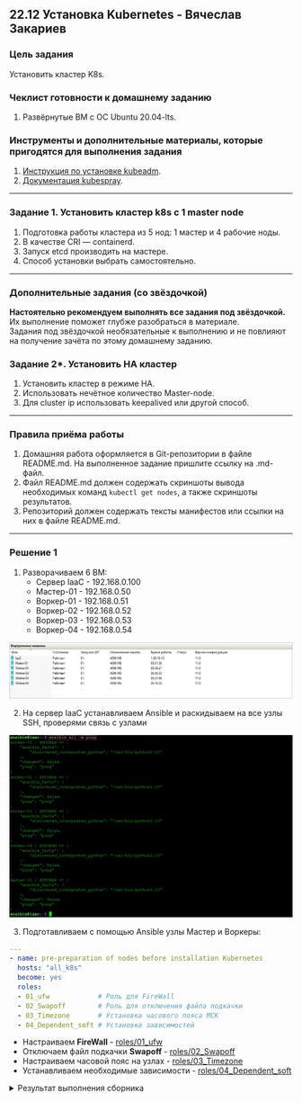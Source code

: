 ## 22.12 Установка Kubernetes - Вячеслав Закариев

### Цель задания

Установить кластер K8s.

### Чеклист готовности к домашнему заданию

1. Развёрнутые ВМ с ОС Ubuntu 20.04-lts.

### Инструменты и дополнительные материалы, которые пригодятся для выполнения задания

1. [Инструкция по установке kubeadm](https://kubernetes.io/docs/setup/production-environment/tools/kubeadm/create-cluster-kubeadm/).
2. [Документация kubespray](https://kubespray.io/).

---

### Задание 1. Установить кластер k8s с 1 master node

1. Подготовка работы кластера из 5 нод: 1 мастер и 4 рабочие ноды.
2. В качестве CRI — containerd.
3. Запуск etcd производить на мастере.
4. Способ установки выбрать самостоятельно.

---

### Дополнительные задания (со звёздочкой)

**Настоятельно рекомендуем выполнять все задания под звёздочкой.** Их выполнение поможет глубже разобраться в материале.   
Задания под звёздочкой необязательные к выполнению и не повлияют на получение зачёта по этому домашнему заданию. 

### Задание 2*. Установить HA кластер

1. Установить кластер в режиме HA.
2. Использовать нечётное количество Master-node.
3. Для cluster ip использовать keepalived или другой способ.

---

### Правила приёма работы

1. Домашняя работа оформляется в Git-репозитории в файле README.md. На выполненное задание пришлите ссылку на .md-файл.
2. Файл README.md должен содержать скриншоты вывода необходимых команд `kubectl get nodes`, а также скриншоты результатов.
3. Репозиторий должен содержать тексты манифестов или ссылки на них в файле README.md.

---

### Решение 1

1. Разворачиваем 6 ВМ:
   - Сервер IaaC - 192.168.0.100
   - Мастер-01 - 192.168.0.50
   - Воркер-01 - 192.168.0.51
   - Воркер-02 - 192.168.0.52
   - Воркер-03 - 192.168.0.53
   - Воркер-04 - 192.168.0.54

![hv](https://github.com/SlavaZakariev/netology-kuber/blob/f8173efd018be67b4410d0741375042d76f4c9e3/3.2/resources/kub_3-2_1.1.jpg)

2. На сервер IaaC устанавливаем Ansible и раскидываем на все узлы SSH, проверями связь с узлами

![ping](https://github.com/SlavaZakariev/netology-kuber/blob/f8173efd018be67b4410d0741375042d76f4c9e3/3.2/resources/kub_3-2_1.2.jpg)

3. Подготавливаем с помощью Ansible узлы Мастер и Воркеры:

```yaml
---
- name: pre-preparation of nodes before installation Kubernetes
  hosts: "all_k8s"
  become: yes
  roles:
  - 01_ufw            # Роль для FireWall
  - 02_Swapoff        # Роль для отключения файла подкачки
  - 03_Timezone       # Установка часового пояса МСК
  - 04_Dependent_soft # Установка зависимостей
```

- Настраиваем **FireWall** - [roles/01_ufw](https://github.com/SlavaZakariev/netology-kuber/blob/main/3.2/yaml/01_ufw/main.yaml)
- Отключаем файл подкачки **Swapoff** - [roles/02_Swapoff](https://github.com/SlavaZakariev/netology-kuber/blob/main/3.2/yaml/02_Swapoff/main.yml)
- Настраиваем часовой пояс на узлах - [roles/03_Timezone](https://github.com/SlavaZakariev/netology-kuber/blob/main/3.2/yaml/03_Timezone/main.yml)
- Устанавливаем необходимые зависимости - [roles/04_Dependent_soft](https://github.com/SlavaZakariev/netology-kuber/blob/main/3.2/yaml/04_Dependent_soft/tasks/main.yml)

<details>
<summary>Результат выполнения сборника</summary>

```yaml
ansible@iaac:/opt/ansible/k8s$ ansible-playbook main.yml

PLAY [pre-preparation of nodes before installation Kubernetes] **************************************************************

TASK [Gathering Facts] ******************************************************************************************************
ok: [master-01]
ok: [worker-01]
ok: [worker-02]
ok: [worker-03]
ok: [worker-04]

TASK [01_ufw : Enable UFW] **************************************************************************************************
changed: [master-01]
changed: [worker-01]
changed: [worker-02]
changed: [worker-03]
changed: [worker-04]

TASK [01_ufw : Allow ssh] ***************************************************************************************************
changed: [master-01]
changed: [worker-01]
changed: [worker-02]
changed: [worker-03]
changed: [worker-04]

TASK [01_ufw : Kubernetes API Server] ***************************************************************************************
changed: [master-01]
changed: [worker-01]
changed: [worker-02]
changed: [worker-03]
changed: [worker-04]

TASK [01_ufw : etcd server client API] **************************************************************************************
changed: [master-01]
changed: [worker-01]
changed: [worker-02]
changed: [worker-03]
changed: [worker-04]

TASK [01_ufw : Kubelet API] *************************************************************************************************
changed: [master-01]
changed: [worker-01]
changed: [worker-02]
changed: [worker-03]
changed: [worker-04]

TASK [01_ufw : Kube-scheduler] **********************************************************************************************
changed: [master-01]
changed: [worker-01]
changed: [worker-02]
changed: [worker-03]
changed: [worker-04]

TASK [01_ufw : Kube-controller-manager] *************************************************************************************
changed: [master-01]
changed: [worker-01]
changed: [worker-02]
changed: [worker-03]
changed: [worker-04]

TASK [01_ufw : Kube-proxy] **************************************************************************************************
changed: [master-01]
changed: [worker-01]
changed: [worker-02]
changed: [worker-03]
changed: [worker-04]

TASK [01_ufw : Ports for k8s workers] ***************************************************************************************
changed: [master-01]
changed: [worker-01]
changed: [worker-02]
changed: [worker-03]
changed: [worker-04]

TASK [02_Swapoff : Disable SWAP (1/2)] **************************************************************************************
changed: [master-01]
changed: [worker-01]
changed: [worker-02]
changed: [worker-03]
changed: [worker-04]

TASK [02_Swapoff : Disable SWAP (2/2)] **************************************************************************************
changed: [master-01]
changed: [worker-01]
changed: [worker-02]
changed: [worker-03]
changed: [worker-04]

TASK [03_Timezone : Set timezone] *******************************************************************************************
changed: [master-01]
changed: [worker-01]
changed: [worker-02]
changed: [worker-03]
changed: [worker-04]

TASK [04_Dependent_soft : Update cache] *************************************************************************************
changed: [master-01]
changed: [worker-01]
changed: [worker-02]
changed: [worker-03]
changed: [worker-04]

TASK [04_Dependent_soft : install dependencies] *****************************************************************************
changed: [master-01]
changed: [worker-01]
changed: [worker-02]
changed: [worker-03]
changed: [worker-04]

PLAY RECAP ******************************************************************************************************************
master-01                  :ok=15   changed=13   unreachable=0   failed=0   skipped=0   rescued=0   ignored=0
worker-01                  :ok=15   changed=13   unreachable=0   failed=0   skipped=0   rescued=0   ignored=0
worker-02                  :ok=15   changed=13   unreachable=0   failed=0   skipped=0   rescued=0   ignored=0
worker-03                  :ok=15   changed=13   unreachable=0   failed=0   skipped=0   rescued=0   ignored=0
worker-04                  :ok=15   changed=13   unreachable=0   failed=0   skipped=0   rescued=0   ignored=0
```
   
</details>
